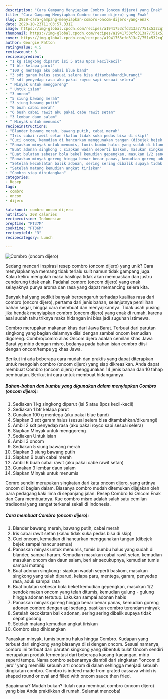 ```yaml
---
description: "Cara Gampang Menyiapkan Combro (oncom dijero) yang Enak"
title: "Cara Gampang Menyiapkan Combro (oncom dijero) yang Enak"
slug: 2828-cara-gampang-menyiapkan-combro-oncom-dijero-yang-enak
date: 2020-10-23T11:03:57.331Z
image: https://img-global.cpcdn.com/recipes/a1941753cfd313a7/751x532cq70/combro-oncom-dijero-foto-resep-utama.jpg
thumbnail: https://img-global.cpcdn.com/recipes/a1941753cfd313a7/751x532cq70/combro-oncom-dijero-foto-resep-utama.jpg
cover: https://img-global.cpcdn.com/recipes/a1941753cfd313a7/751x532cq70/combro-oncom-dijero-foto-resep-utama.jpg
author: Georgie Patton
ratingvalue: 4.5
reviewcount: 3
recipeingredient:
- "1 kg singkong diparut isi 5 atau 8pcs kecilkecil"
- "1 btr kelapa parut"
- "100 g mentega aku pakai blue band"
- "3 sdt garam halus sesuai selera bisa ditambahkandikurangi"
- "2 sdt penyedap rasa aku pakai royco sapi sesuai selera"
- " Minyak untuk menggoreng"
- " Untuk isian"
- "3 oncom"
- "5 siung bawang merah"
- "3 siung bawang putih"
- "6 buah cabai merah"
- "6 buah cabai rawit aku pakai cabe rawit setan"
- "3 lembar daun salam"
- " Minyak untuk menumis"
recipeinstructions:
- "Blander bawang merah, bawang putih, cabai merah"
- "Iris cabai rawit setan (kalau tidak suka pedas bisa di skip)"
- "Cuci oncom, kemudian di hancurkan menggunakan tangan (dibejek bejek sampai hancur semua)"
- "Panaskan minyak untuk menumis, tumis bumbu halus yang sudah di blander, sampai harum. Kemudian masukan cabai rawit setan, kemudian masukan oncom dan daun salam, beri air secukupnya, kemudian tumis sampai matang"
- "Buat adonan singkong : siapkan wadah seperti baskom, masukan singkong yang telah diparud, kelapa paru, mentega, garam, penyedap rasa, aduk sampai rata"
- "Buat bulatan sebesar bola bekel kemudian gepengkan, masukan 1/2 sendok makan oncom yang telah ditumis, kemudian gulung - gulung hingga adonan tertutup. Lakukan sampai adonan habis"
- "Panaskan minyak goreng hingga benar benar panas, kemudian goreng adonan combro dengan api sedang. pastikan combro terendam minyak"
- "Setelah kecoklatan balik adonan, sering sering dibalik supaya tidak cepat gosong."
- "Setelah matang kemudian angkat tiriskan"
- "Combro siap dihidangkan"
categories:
- Resep
tags:
- combro
- oncom
- dijero

katakunci: combro oncom dijero 
nutrition: 208 calories
recipecuisine: Indonesian
preptime: "PT37M"
cooktime: "PT36M"
recipeyield: "3"
recipecategory: Lunch

---
```



![Combro (oncom dijero)](https://img-global.cpcdn.com/recipes/a1941753cfd313a7/751x532cq70/combro-oncom-dijero-foto-resep-utama.jpg)

Sedang mencari inspirasi resep combro (oncom dijero) yang unik? Cara menyiapkannya memang tidak terlalu sulit namun tidak gampang juga. Kalau keliru mengolah maka hasilnya tidak akan memuaskan dan justru cenderung tidak enak. Padahal combro (oncom dijero) yang enak selayaknya punya aroma dan rasa yang dapat memancing selera kita.

Banyak hal yang sedikit banyak berpengaruh terhadap kualitas rasa dari combro (oncom dijero), pertama dari jenis bahan, selanjutnya pemilihan bahan segar, hingga cara membuat dan menyajikannya. Tidak usah pusing jika hendak menyiapkan combro (oncom dijero) yang enak di rumah, karena asal sudah tahu triknya maka hidangan ini bisa jadi suguhan istimewa.

Combro merupakan makanan khas dari Jawa Barat. Terbuat dari parutan singkong yang bagian dalamnya diisi dengan sambal oncom kemudian digoreng. Combro/comro alias Oncom dijero adalah cemilan khas Jawa Barat yg mirip dengan misro, bedanya pada bahan isian combro diisi dengan oncom/tempe yg khas Jawa.


Berikut ini ada beberapa cara mudah dan praktis yang dapat diterapkan untuk mengolah combro (oncom dijero) yang siap dikreasikan. Anda dapat membuat Combro (oncom dijero) menggunakan 14 jenis bahan dan 10 tahap pembuatan. Berikut ini cara untuk membuat hidangannya.

<!--inarticleads1-->

##### Bahan-bahan dan bumbu yang digunakan dalam menyiapkan Combro (oncom dijero):

1. Sediakan 1 kg singkong diparut (isi 5 atau 8pcs kecil-kecil)
1. Sediakan 1 btr kelapa parut
1. Gunakan 100 g mentega (aku pakai blue band)
1. Siapkan 3 sdt garam halus (sesuai selera bisa ditambahkan/dikurangi)
1. Ambil 2 sdt penyedap rasa (aku pakai royco sapi sesuai selera)
1. Siapkan  Minyak untuk menggoreng
1. Sediakan  Untuk isian
1. Ambil 3 oncom
1. Sediakan 5 siung bawang merah
1. Siapkan 3 siung bawang putih
1. Siapkan 6 buah cabai merah
1. Ambil 6 buah cabai rawit (aku pakai cabe rawit setan)
1. Gunakan 3 lembar daun salam
1. Siapkan  Minyak untuk menumis


Comro sendiri merupakan singkatan dari kata oncom dijero, yang artinya oncom di bagian dalam. Biasanya combro mudah ditemukan dijajakan oleh para pedagang kaki lima di sepanjang jalan. Resep Combro Isi Oncom Enak dan Cara membuatnya. Kue combro misro adalah salah satu cemilan tradisonal yang sangat terkenal sekali di Indonesia. 

<!--inarticleads2-->

##### Cara membuat Combro (oncom dijero):

1. Blander bawang merah, bawang putih, cabai merah
1. Iris cabai rawit setan (kalau tidak suka pedas bisa di skip)
1. Cuci oncom, kemudian di hancurkan menggunakan tangan (dibejek bejek sampai hancur semua)
1. Panaskan minyak untuk menumis, tumis bumbu halus yang sudah di blander, sampai harum. Kemudian masukan cabai rawit setan, kemudian masukan oncom dan daun salam, beri air secukupnya, kemudian tumis sampai matang
1. Buat adonan singkong : siapkan wadah seperti baskom, masukan singkong yang telah diparud, kelapa paru, mentega, garam, penyedap rasa, aduk sampai rata
1. Buat bulatan sebesar bola bekel kemudian gepengkan, masukan 1/2 sendok makan oncom yang telah ditumis, kemudian gulung - gulung hingga adonan tertutup. Lakukan sampai adonan habis
1. Panaskan minyak goreng hingga benar benar panas, kemudian goreng adonan combro dengan api sedang. pastikan combro terendam minyak
1. Setelah kecoklatan balik adonan, sering sering dibalik supaya tidak cepat gosong.
1. Setelah matang kemudian angkat tiriskan
1. Combro siap dihidangkan


Panaskan minyak, tumis bumbu halus hingga Combro. Kudapan yang terbuat dari singkong yang biasanya diisi dengan oncom. Sesuai namanya, combro ini terbuat dari parutan singkong yang dibentuk bulat Oncom sendiri merupakan produk fermentasi dari beberapa kacang-kacangan, mirip seperti tempe. Nama combro sebenarnya diambil dari singkatan &#39;&#39;oncom di jero&#39;&#39; yang memiliki sebuah arti oncom di dalam sehingga menjadi sebuah dingkatan combro. Combro is indeed made from grated cassava which is shaped round or oval and filled with oncom sauce then fried. 

Bagaimana? Mudah bukan? Itulah cara membuat combro (oncom dijero) yang bisa Anda praktikkan di rumah. Selamat mencoba!
